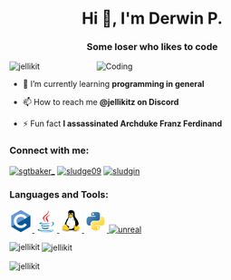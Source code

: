 <h1 align="center">Hi 👋, I'm Derwin P.</h1>
<h3 align="center">Some loser who likes to code</h3>
<img align="right" alt="Coding" width="350" src="https://i.pinimg.com/originals/f5/d2/7b/f5d27b3788e4e20852a6b321a1837ade.gif">

<p align="left"> <img src="https://komarev.com/ghpvc/?username=jellikit&label=Profile%20views&color=0e75b6&style=flat" alt="jellikit" /> </p>

- 🌱 I’m currently learning **programming in general**

- 📫 How to reach me **@jellikitz on Discord**

- ⚡ Fun fact **I assassinated Archduke Franz Ferdinand**

<h3 align="left">Connect with me:</h3>
<p align="left">
<a href="https://twitter.com/sgtbaker_" target="blank"><img align="center" src="https://raw.githubusercontent.com/rahuldkjain/github-profile-readme-generator/master/src/images/icons/Social/twitter.svg" alt="sgtbaker_" height="30" width="40" /></a>
<a href="https://instagram.com/sludge09" target="blank"><img align="center" src="https://raw.githubusercontent.com/rahuldkjain/github-profile-readme-generator/master/src/images/icons/Social/instagram.svg" alt="sludge09" height="30" width="40" /></a>
<a href="https://www.youtube.com/c/sludgin" target="blank"><img align="center" src="https://raw.githubusercontent.com/rahuldkjain/github-profile-readme-generator/master/src/images/icons/Social/youtube.svg" alt="sludgin" height="30" width="40" /></a>
</p>

<h3 align="left">Languages and Tools:</h3>
<p align="left"> <a href="https://www.cprogramming.com/" target="_blank" rel="noreferrer"> <img src="https://raw.githubusercontent.com/devicons/devicon/master/icons/c/c-original.svg" alt="c" width="40" height="40"/> </a> <a href="https://www.java.com" target="_blank" rel="noreferrer"> <img src="https://raw.githubusercontent.com/devicons/devicon/master/icons/java/java-original.svg" alt="java" width="40" height="40"/> </a> <a href="https://www.linux.org/" target="_blank" rel="noreferrer"> <img src="https://raw.githubusercontent.com/devicons/devicon/master/icons/linux/linux-original.svg" alt="linux" width="40" height="40"/> </a> <a href="https://www.python.org" target="_blank" rel="noreferrer"> <img src="https://raw.githubusercontent.com/devicons/devicon/master/icons/python/python-original.svg" alt="python" width="40" height="40"/> </a> <a href="https://unrealengine.com/" target="_blank" rel="noreferrer"> <img src="https://raw.githubusercontent.com/kenangundogan/fontisto/036b7eca71aab1bef8e6a0518f7329f13ed62f6b/icons/svg/brand/unreal-engine.svg" alt="unreal" width="40" height="40"/> </a> </p>

<p><img align="left" src="https://github-readme-stats.vercel.app/api/top-langs?username=jellikit&show_icons=true&locale=en&layout=compact" alt="jellikit" /></p>

<p>&nbsp;<img align="center" src="https://github-readme-stats.vercel.app/api?username=jellikit&show_icons=true&locale=en" alt="jellikit" /></p>

<p><img align="center" src="https://github-readme-streak-stats.herokuapp.com/?user=jellikit&" alt="jellikit" /></p>
